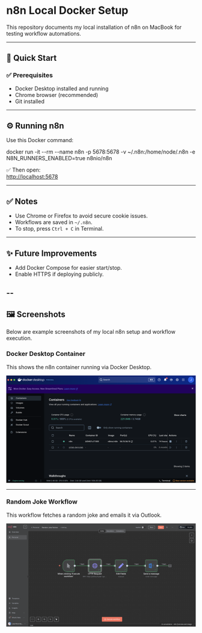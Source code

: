 # n8n Local Docker Setup

This repository documents my local installation of n8n on MacBook for testing workflow automations.

---

## 🚀 Quick Start

### ✅ Prerequisites

- Docker Desktop installed and running
- Chrome browser (recommended)
- Git installed

---

## ⚙️ Running n8n

Use this Docker command:

docker run -it --rm
--name n8n
-p 5678:5678
-v ~/.n8n:/home/node/.n8n
-e N8N_RUNNERS_ENABLED=true
n8nio/n8n


✅ Then open:  
[http://localhost:5678](http://localhost:5678)

---

## ✅ Notes

- Use Chrome or Firefox to avoid secure cookie issues.
- Workflows are saved in `~/.n8n`.
- To stop, press `Ctrl + C` in Terminal.

---

## ✨ Future Improvements

- Add Docker Compose for easier start/stop.
- Enable HTTPS if deploying publicly.

--
---

## 🖼️ Screenshots

Below are example screenshots of my local n8n setup and workflow execution.

### Docker Desktop Container

This shows the n8n container running via Docker Desktop.

![Docker Desktop Container](docker-desktop-container.png)

---

### Random Joke Workflow

This workflow fetches a random joke and emails it via Outlook.

![Random Joke Workflow Email](n8n-joke-workflow-email.png)

